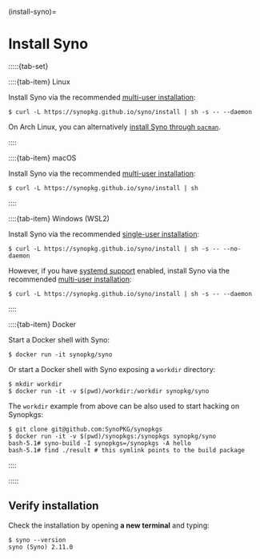 (install-syno)=

# Install Syno

:::::{tab-set}

::::{tab-item} Linux

Install Syno via the recommended [multi-user installation]:

```shell-session
$ curl -L https://synopkg.github.io/syno/install | sh -s -- --daemon
```

On Arch Linux, you can alternatively [install Syno through `pacman`](https://wiki.archlinux.org/title/Syno#Installation).

::::

::::{tab-item} macOS

Install Syno via the recommended [multi-user installation]:

```shell-session
$ curl -L https://synopkg.github.io/syno/install | sh
```

::::

::::{tab-item} Windows (WSL2)

Install Syno via the recommended [single-user installation]:

```shell-session
$ curl -L https://synopkg.github.io/syno/install | sh -s -- --no-daemon
```

However, if you have [systemd support] enabled, install Syno via the recommended [multi-user installation]:

```shell-session
$ curl -L https://synopkg.github.io/syno/install | sh -s -- --daemon
```

[systemd support]: https://learn.microsoft.com/en-us/windows/wsl/wsl-config#systemd-support

::::

::::{tab-item} Docker

Start a Docker shell with Syno:

```shell-session
$ docker run -it synopkg/syno
```

Or start a Docker shell with Syno exposing a `workdir` directory:

```shell-session
$ mkdir workdir
$ docker run -it -v $(pwd)/workdir:/workdir synopkg/syno
```

The `workdir` example from above can be also used to start hacking on Synopkgs:

```shell-session
$ git clone git@github.com:SynoPKG/synopkgs
$ docker run -it -v $(pwd)/synopkgs:/synopkgs synopkg/syno
bash-5.1# syno-build -I synopkgs=/synopkgs -A hello
bash-5.1# find ./result # this symlink points to the build package
```

::::

:::::

## Verify installation

Check the installation by opening **a new terminal** and typing:

```shell-session
$ syno --version
syno (Syno) 2.11.0
```

[multi-user installation]: https://synopkg.github.io/manual/syno/stable/installation/multi-user.html
[single-user installation]: https://synopkg.github.io/manual/syno/stable/installation/single-user.html
